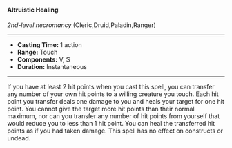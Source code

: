 #### Altruistic Healing
*2nd-level necromancy* (Cleric,Druid,Paladin,Ranger)
___
- **Casting Time:** 1 action
- **Range:** Touch
- **Components:** V, S
- **Duration:** Instantaneous
---
If you have at least 2 hit points when you cast this spell, you can transfer any number of your own hit points to a willing creature you touch. Each hit point you transfer deals one damage to you and heals your target for one hit point. You cannot give the target more hit points than their normal maximum, nor can you transfer any number of hit points from yourself that would reduce you to less than 1 hit point. You can heal the transferred hit points as if you had taken damage. This spell has no effect on constructs or undead.
